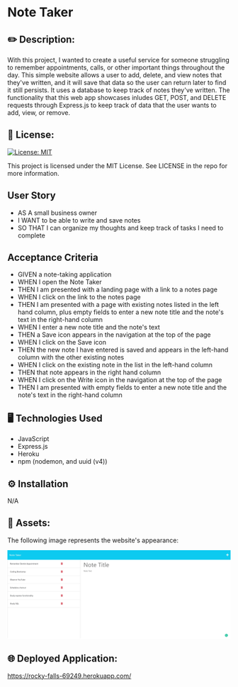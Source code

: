 # Note Taker

## ✏️ Description:

With this project, I wanted to create a useful service for someone struggling to remember appointments, calls, or other important things throughout the day. This simple website allows a user to add, delete, and view notes that they've written, and it will save that data so the user can return later to find it still persists. It uses a database to keep track of notes they've written. The functionality that this web app showcases inludes GET, POST, and DELETE requests through Express.js to keep track of data that the user wants to add, view, or remove. 


## 📜 License:

[![License: MIT](https://img.shields.io/badge/License-MIT-yellow.svg)](https://opensource.org/licenses/MIT)

This project is licensed under the MIT License. See LICENSE in the repo for more information.


## User Story

* AS A small business owner
* I WANT to be able to write and save notes
* SO THAT I can organize my thoughts and keep track of tasks I need to complete


## Acceptance Criteria

* GIVEN a note-taking application
* WHEN I open the Note Taker
* THEN I am presented with a landing page with a link to a notes page
* WHEN I click on the link to the notes page
* THEN I am presented with a page with existing notes listed in the left hand column, plus empty fields to enter a new note title and the note's text in the right-hand column
* WHEN I enter a new note title and the note's text
* THEN a Save icon appears in the navigation at the top of the page
* WHEN I click on the Save icon
* THEN the new note I have entered is saved and appears in the left-hand column with the other existing notes
* WHEN I click on the existing note in the list in the left-hand column
* THEN that note appears in the right hand column
* WHEN I click on the Write icon in the navigation at the top of the page
* THEN I am presented with empty fields to enter a new note title and the note's text in the right-hand column


## 🖥️ Technologies Used

* JavaScript
* Express.js
* Heroku
* npm (nodemon, and uuid (v4))


## ⚙️ Installation

N/A


## 📸 Assets: 

The following image represents the website's appearance:

![Note Taker](./public/assets/images/note-taker-website.jpg)


## 🌐 Deployed Application: 

https://rocky-falls-69249.herokuapp.com/
